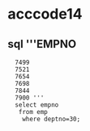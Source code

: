 # acccode14
sql
'''EMPNO                                                                      
----------                                                                      
      7499                                                                      
      7521                                                                      
      7654                                                                      
      7698                                                                      
      7844                                                                      
      7900 '''
      select empno
       from emp
        where deptno=30;
